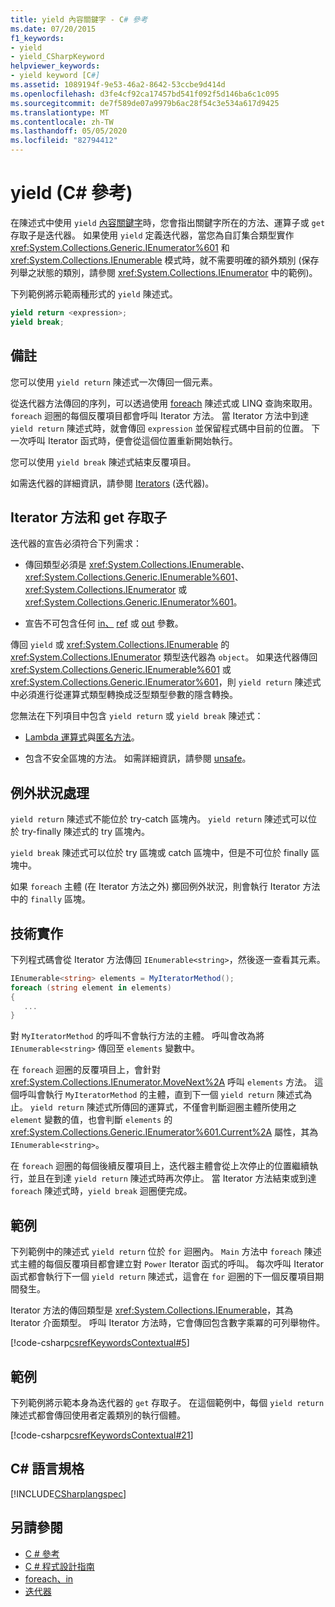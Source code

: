 ```yaml
---
title: yield 內容關鍵字 - C# 參考
ms.date: 07/20/2015
f1_keywords:
- yield
- yield_CSharpKeyword
helpviewer_keywords:
- yield keyword [C#]
ms.assetid: 1089194f-9e53-46a2-8642-53ccbe9d414d
ms.openlocfilehash: d3fe4cf92ca17457bd541f092f5d146ba6c1c095
ms.sourcegitcommit: de7f589de07a9979b6ac28f54c3e534a617d9425
ms.translationtype: MT
ms.contentlocale: zh-TW
ms.lasthandoff: 05/05/2020
ms.locfileid: "82794412"
---
```

# <a name="yield-c-reference"></a>yield (C# 參考)

在陳述式中使用 `yield` [內容關鍵字](index.md#contextual-keywords)時，您會指出關鍵字所在的方法、運算子或 `get` 存取子是迭代器。 如果使用 `yield` 定義迭代器，當您為自訂集合類型實作 <xref:System.Collections.Generic.IEnumerator%601> 和 <xref:System.Collections.IEnumerable> 模式時，就不需要明確的額外類別 (保存列舉之狀態的類別，請參閱 <xref:System.Collections.IEnumerator> 中的範例)。

下列範例將示範兩種形式的 `yield` 陳述式。

```csharp
yield return <expression>;
yield break;
```

## <a name="remarks"></a>備註

您可以使用 `yield return` 陳述式一次傳回一個元素。

從迭代器方法傳回的序列，可以透過使用 [foreach](foreach-in.md) 陳述式或 LINQ 查詢來取用。 `foreach` 迴圈的每個反覆項目都會呼叫 Iterator 方法。 當 Iterator 方法中到達 `yield return` 陳述式時，就會傳回 `expression` 並保留程式碼中目前的位置。 下一次呼叫 Iterator 函式時，便會從這個位置重新開始執行。

您可以使用 `yield break` 陳述式結束反覆項目。

如需迭代器的詳細資訊，請參閱 [Iterators](../../iterators.md) (迭代器)。

## <a name="iterator-methods-and-get-accessors"></a>Iterator 方法和 get 存取子

迭代器的宣告必須符合下列需求：

- 傳回類型必須是 <xref:System.Collections.IEnumerable>、<xref:System.Collections.Generic.IEnumerable%601>、<xref:System.Collections.IEnumerator> 或 <xref:System.Collections.Generic.IEnumerator%601>。

- 宣告不可包含任何 [in、](in-parameter-modifier.md) [ref](ref.md) 或 [out](out-parameter-modifier.md) 參數。

傳回 `yield` 或 <xref:System.Collections.IEnumerable> 的 <xref:System.Collections.IEnumerator> 類型迭代器為 `object`。  如果迭代器傳回 <xref:System.Collections.Generic.IEnumerable%601> 或 <xref:System.Collections.Generic.IEnumerator%601>，則 `yield return` 陳述式中必須進行從運算式類型轉換成泛型類型參數的隱含轉換。

您無法在下列項目中包含 `yield return` 或 `yield break` 陳述式：

- [Lambda 運算式](../../programming-guide/statements-expressions-operators/lambda-expressions.md)與[匿名方法](../operators/delegate-operator.md)。

- 包含不安全區塊的方法。 如需詳細資訊，請參閱 [unsafe](unsafe.md)。

## <a name="exception-handling"></a>例外狀況處理

`yield return` 陳述式不能位於 try-catch 區塊內。 `yield return` 陳述式可以位於 try-finally 陳述式的 try 區塊內。

`yield break` 陳述式可以位於 try 區塊或 catch 區塊中，但是不可位於 finally 區塊中。

如果 `foreach` 主體 (在 Iterator 方法之外) 擲回例外狀況，則會執行 Iterator 方法中的 `finally` 區塊。

## <a name="technical-implementation"></a>技術實作

下列程式碼會從 Iterator 方法傳回 `IEnumerable<string>`，然後逐一查看其元素。

```csharp
IEnumerable<string> elements = MyIteratorMethod();
foreach (string element in elements)
{
   ...
}
```

對 `MyIteratorMethod` 的呼叫不會執行方法的主體。 呼叫會改為將 `IEnumerable<string>` 傳回至 `elements` 變數中。

在 `foreach` 迴圈的反覆項目上，會針對 <xref:System.Collections.IEnumerator.MoveNext%2A> 呼叫 `elements` 方法。 這個呼叫會執行 `MyIteratorMethod` 的主體，直到下一個 `yield return` 陳述式為止。 `yield return` 陳述式所傳回的運算式，不僅會判斷迴圈主體所使用之 `element` 變數的值，也會判斷 `elements` 的 <xref:System.Collections.Generic.IEnumerator%601.Current%2A> 屬性，其為 `IEnumerable<string>`。

在 `foreach` 迴圈的每個後續反覆項目上，迭代器主體會從上次停止的位置繼續執行，並且在到達 `yield return` 陳述式時再次停止。 當 Iterator 方法結束或到達 `foreach` 陳述式時，`yield break` 迴圈便完成。

## <a name="example"></a>範例

下列範例中的陳述式 `yield return` 位於 `for` 迴圈內。 `Main` 方法中 `foreach` 陳述式主體的每個反覆項目都會建立對 `Power` Iterator 函式的呼叫。 每次呼叫 Iterator 函式都會執行下一個 `yield return` 陳述式，這會在 `for` 迴圈的下一個反覆項目期間發生。

Iterator 方法的傳回類型是 <xref:System.Collections.IEnumerable>，其為 Iterator 介面類型。 呼叫 Iterator 方法時，它會傳回包含數字乘冪的可列舉物件。

[!code-csharp[csrefKeywordsContextual#5](~/samples/snippets/csharp/VS_Snippets_VBCSharp/csrefKeywordsContextual/CS/csrefKeywordsContextual.cs#5)]

## <a name="example"></a>範例

下列範例將示範本身為迭代器的 `get` 存取子。 在這個範例中，每個 `yield return` 陳述式都會傳回使用者定義類別的執行個體。

[!code-csharp[csrefKeywordsContextual#21](~/samples/snippets/csharp/VS_Snippets_VBCSharp/csrefKeywordsContextual/CS/csrefKeywordsContextual.cs#21)]

## <a name="c-language-specification"></a>C# 語言規格

[!INCLUDE[CSharplangspec](~/includes/csharplangspec-md.md)]

## <a name="see-also"></a>另請參閱

- [C # 參考](../index.md)
- [C # 程式設計指南](../../programming-guide/index.md)
- [foreach、in](foreach-in.md)
- [迭代器](../../iterators.md)
